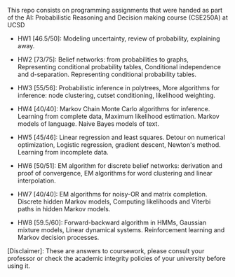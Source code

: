 This repo consists on programming assignments that were handed as part of the AI: Probabilistic Reasoning and Decision making course (CSE250A) at UCSD

* HW1 [46.5/50]: Modeling uncertainty, review of probability, explaining away.

* HW2 [73/75]: Belief networks: from probabilities to graphs, Representing conditional probability tables, Conditional independence and d-separation. Representing conditional probability tables.

* HW3 [55/56]: Probabilistic inference in polytrees, More algorithms for inference: node clustering, cutset conditioning, likelihood weighting.

* HW4 [40/40]: Markov Chain Monte Carlo algorithms for inference. Learning from complete data, Maximum likelihood estimation. Markov models of language. Naive Bayes models of text.

* HW5 [45/46]: Linear regression and least squares. Detour on numerical optimization, Logistic regression, gradient descent, Newton's method. Learning from incomplete data.

* HW6 [50/51]: EM algorithm for discrete belief networks: derivation and proof of convergence, EM algorithms for word clustering and linear interpolation.

* HW7 [40/40]: EM algorithms for noisy-OR and matrix completion. Discrete hidden Markov models, Computing likelihoods and Viterbi paths in hidden Markov models.

* HW8 [59.5/60]: Forward-backward algorithm in HMMs, Gaussian mixture models, Linear dynamical systems. Reinforcement learning and Markov decision processes.

[Disclaimer]: These are answers to coursework, please consult your professor or check the academic integrity policies of your university before using it.